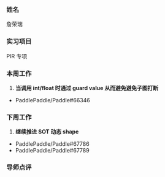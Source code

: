 ### 姓名

詹荣瑞

### 实习项目

PIR 专项

### 本周工作

1. **当调用 int/float 时通过 guard value 从而避免避免子图打断**
  - PaddlePaddle/Paddle#66346

### 下周工作

1. **继续推进 SOT 动态 shape**
  - PaddlePaddle/Paddle#67786
  - PaddlePaddle/Paddle#67789

### 导师点评

